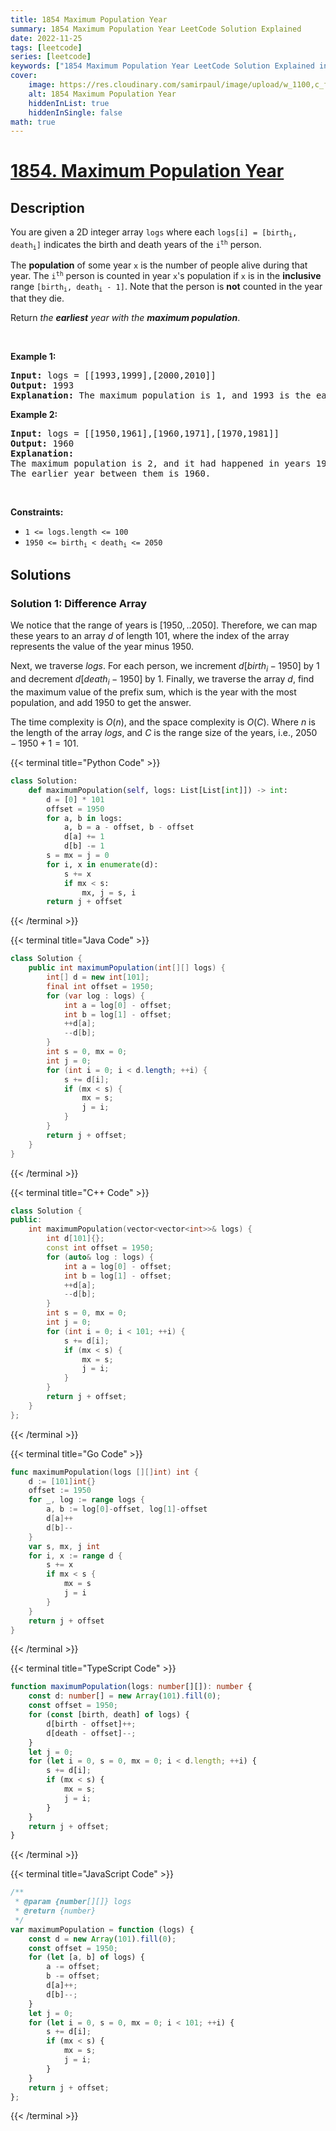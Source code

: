 ```yaml
---
title: 1854 Maximum Population Year
summary: 1854 Maximum Population Year LeetCode Solution Explained
date: 2022-11-25
tags: [leetcode]
series: [leetcode]
keywords: ["1854 Maximum Population Year LeetCode Solution Explained in all languages", "1854 Maximum Population Year", "LeetCode", "leetcode solution in Python3 C++ Java Go PHP Ruby Swift TypeScript Rust C# JavaScript C", "GeeksforGeeks", "InterviewBit", "Coding Ninjas", "HackerRank", "HackerEarth", "CodeChef", "TopCoder", "AlgoExpert", "freeCodeCamp", "Codeforces", "GitHub", "AtCoder", "Samir Paul"]
cover:
    image: https://res.cloudinary.com/samirpaul/image/upload/w_1100,c_fit,co_rgb:FFFFFF,l_text:Arial_75_bold:1854 Maximum Population Year - Solution Explained/problem-solving.webp
    alt: 1854 Maximum Population Year
    hiddenInList: true
    hiddenInSingle: false
math: true
---
```



# [1854. Maximum Population Year](https://leetcode.com/problems/maximum-population-year)


## Description

<p>You are given a 2D integer array <code>logs</code> where each <code>logs[i] = [birth<sub>i</sub>, death<sub>i</sub>]</code> indicates the birth and death years of the <code>i<sup>th</sup></code> person.</p>

<p>The <strong>population</strong> of some year <code>x</code> is the number of people alive during that year. The <code>i<sup>th</sup></code> person is counted in year <code>x</code>&#39;s population if <code>x</code> is in the <strong>inclusive</strong> range <code>[birth<sub>i</sub>, death<sub>i</sub> - 1]</code>. Note that the person is <strong>not</strong> counted in the year that they die.</p>

<p>Return <em>the <strong>earliest</strong> year with the <strong>maximum population</strong></em>.</p>

<p>&nbsp;</p>
<p><strong class="example">Example 1:</strong></p>

<pre>
<strong>Input:</strong> logs = [[1993,1999],[2000,2010]]
<strong>Output:</strong> 1993
<strong>Explanation:</strong> The maximum population is 1, and 1993 is the earliest year with this population.
</pre>

<p><strong class="example">Example 2:</strong></p>

<pre>
<strong>Input:</strong> logs = [[1950,1961],[1960,1971],[1970,1981]]
<strong>Output:</strong> 1960
<strong>Explanation:</strong> 
The maximum population is 2, and it had happened in years 1960 and 1970.
The earlier year between them is 1960.</pre>

<p>&nbsp;</p>
<p><strong>Constraints:</strong></p>

<ul>
	<li><code>1 &lt;= logs.length &lt;= 100</code></li>
	<li><code>1950 &lt;= birth<sub>i</sub> &lt; death<sub>i</sub> &lt;= 2050</code></li>
</ul>

## Solutions

### Solution 1: Difference Array

We notice that the range of years is $[1950,..2050]$. Therefore, we can map these years to an array $d$ of length $101$, where the index of the array represents the value of the year minus $1950$.

Next, we traverse $logs$. For each person, we increment $d[birth_i - 1950]$ by $1$ and decrement $d[death_i - 1950]$ by $1$. Finally, we traverse the array $d$, find the maximum value of the prefix sum, which is the year with the most population, and add $1950$ to get the answer.

The time complexity is $O(n)$, and the space complexity is $O(C)$. Where $n$ is the length of the array $logs$, and $C$ is the range size of the years, i.e., $2050 - 1950 + 1 = 101$.

<!-- tabs:start -->

{{< terminal title="Python Code" >}}
```python
class Solution:
    def maximumPopulation(self, logs: List[List[int]]) -> int:
        d = [0] * 101
        offset = 1950
        for a, b in logs:
            a, b = a - offset, b - offset
            d[a] += 1
            d[b] -= 1
        s = mx = j = 0
        for i, x in enumerate(d):
            s += x
            if mx < s:
                mx, j = s, i
        return j + offset
```
{{< /terminal >}}

{{< terminal title="Java Code" >}}
```java
class Solution {
    public int maximumPopulation(int[][] logs) {
        int[] d = new int[101];
        final int offset = 1950;
        for (var log : logs) {
            int a = log[0] - offset;
            int b = log[1] - offset;
            ++d[a];
            --d[b];
        }
        int s = 0, mx = 0;
        int j = 0;
        for (int i = 0; i < d.length; ++i) {
            s += d[i];
            if (mx < s) {
                mx = s;
                j = i;
            }
        }
        return j + offset;
    }
}
```
{{< /terminal >}}

{{< terminal title="C++ Code" >}}
```cpp
class Solution {
public:
    int maximumPopulation(vector<vector<int>>& logs) {
        int d[101]{};
        const int offset = 1950;
        for (auto& log : logs) {
            int a = log[0] - offset;
            int b = log[1] - offset;
            ++d[a];
            --d[b];
        }
        int s = 0, mx = 0;
        int j = 0;
        for (int i = 0; i < 101; ++i) {
            s += d[i];
            if (mx < s) {
                mx = s;
                j = i;
            }
        }
        return j + offset;
    }
};
```
{{< /terminal >}}

{{< terminal title="Go Code" >}}
```go
func maximumPopulation(logs [][]int) int {
	d := [101]int{}
	offset := 1950
	for _, log := range logs {
		a, b := log[0]-offset, log[1]-offset
		d[a]++
		d[b]--
	}
	var s, mx, j int
	for i, x := range d {
		s += x
		if mx < s {
			mx = s
			j = i
		}
	}
	return j + offset
}
```
{{< /terminal >}}

{{< terminal title="TypeScript Code" >}}
```ts
function maximumPopulation(logs: number[][]): number {
    const d: number[] = new Array(101).fill(0);
    const offset = 1950;
    for (const [birth, death] of logs) {
        d[birth - offset]++;
        d[death - offset]--;
    }
    let j = 0;
    for (let i = 0, s = 0, mx = 0; i < d.length; ++i) {
        s += d[i];
        if (mx < s) {
            mx = s;
            j = i;
        }
    }
    return j + offset;
}
```
{{< /terminal >}}

{{< terminal title="JavaScript Code" >}}
```js
/**
 * @param {number[][]} logs
 * @return {number}
 */
var maximumPopulation = function (logs) {
    const d = new Array(101).fill(0);
    const offset = 1950;
    for (let [a, b] of logs) {
        a -= offset;
        b -= offset;
        d[a]++;
        d[b]--;
    }
    let j = 0;
    for (let i = 0, s = 0, mx = 0; i < 101; ++i) {
        s += d[i];
        if (mx < s) {
            mx = s;
            j = i;
        }
    }
    return j + offset;
};
```
{{< /terminal >}}

<!-- tabs:end -->

<!-- end -->

